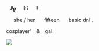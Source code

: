 ⠀𝝑𝝔⠀⠀hi⠀⠀!!

⠀⠀she / her⠀  ⠀fifteen⠀⠀  basic dni .

  cosplayer' ⠀&⠀ gal

<img src="https://i.pinimg.com/736x/99/77/3c/99773c7504474336b2be1d4665f1cdbd.jpg"/>
